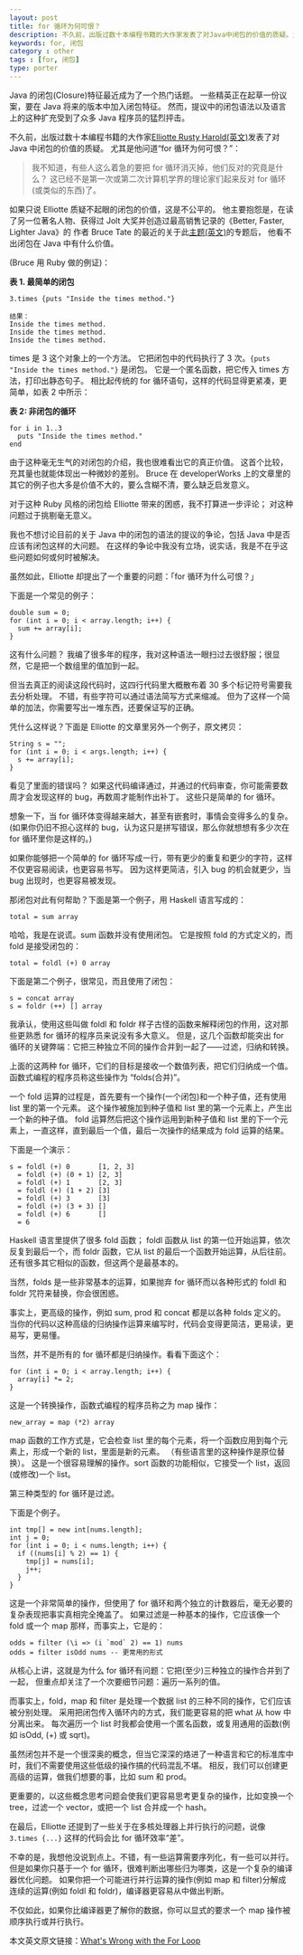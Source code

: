 ```yaml
---
layout: post
title: for 循环为何可恨？
description: 不久前，出版过数十本编程书籍的大作家发表了对Java中闭包的价值的质疑。尤其是他问道“for 循环为何可恨？”
keywords: for, 闭包
category : other
tags : [for, 闭包]
type: porter
---
```


Java 的闭包(Closure)特征最近成为了一个热门话题。
一些精英正在起草一份议案，要在 Java 将来的版本中加入闭包特征。
然而，提议中的闭包语法以及语言上的这种扩充受到了众多 Java 程序员的猛烈抨击。

不久前，出版过数十本编程书籍的大作家[Elliotte Rusty Harold(英文)](http://www.elharo.com/)发表了对 Java 中闭包的价值的质疑。
尤其是他问道“for 循环为何可恨？”：

> 我不知道，有些人这么着急的要把 for 循环消灭掉，他们反对的究竟是什么？
> 这已经不是第一次或第二次计算机学界的理论家们起来反对 for 循环(或类似的东西)了。

如果只说 Elliotte 质疑不起眼的闭包的价值，这是不公平的。
他主要抱怨是，在读了另一位著名人物、获得过 Jolt 大奖并创造过最高销售记录的《Better, Faster, Lighter Java》的
作者 Bruce Tate 的最近的关于此[主题(英文)](http://www-128.ibm.com/developerworks/java/library/j-cb01097.html)的专题后，
他看不出闭包在 Java 中有什么价值。

(Bruce 用 Ruby 做的例证)：

**表 1. 最简单的闭包**

    3.times {puts "Inside the times method."}

    结果：
    Inside the times method.
    Inside the times method.
    Inside the times method.
    
times 是 3 这个对象上的一个方法。
它把闭包中的代码执行了 3 次。`{puts "Inside the times method."}` 是闭包。
它是一个匿名函数，把它传入 times 方法，打印出静态句子。
相比起传统的 for 循环语句，这样的代码显得更紧凑，更简单，如表 2 中所示：

**表 2: 非闭包的循环**

    for i in 1..3
      puts "Inside the times method."
    end

由于这种毫无生气的对闭包的介绍，我也很难看出它的真正价值。
这首个比较，充其量也就能体现出一种微妙的差别。
Bruce 在 developerWorks 上的文章里的其它的例子也大多是价值不大的，要么含糊不清，要么缺乏启发意义。

对于这种 Ruby 风格的闭包给 Elliotte 带来的困惑，我不打算进一步评论；
对这种问题过于挑剔毫无意义。

我也不想讨论目前的关于 Java 中的闭包的语法的提议的争论，包括 Java 中是否应该有闭包这样的大问题。
在这样的争论中我没有立场，说实话，我是不在乎这些问题如何或何时被解决。

虽然如此，Elliotte 却提出了一个重要的问题：「for 循环为什么可恨？」

下面是一个常见的例子：

    double sum = 0;
    for (int i = 0; i < array.length; i++) {
      sum += array[i];
    }

这有什么问题？
我编了很多年的程序，我对这种语法一眼扫过去很舒服；很显然，它是把一个数组里的值加到一起。

但当去真正的阅读这段代码时，这四行代码里大概散布着 30 多个标记符号需要我去分析处理。
不错，有些字符可以通过语法简写方式来缩减。
但为了这样一个简单的加法，你需要写出一堆东西，还要保证写的正确。

凭什么这样说？下面是 Elliotte 的文章里另外一个例子，原文拷贝：

    String s = "";
    for (int i = 0; i < args.length; i++) {
      s += array[i];
    }

看见了里面的错误吗？
如果这代码编译通过，并通过的代码审查，你可能需要数周才会发现这样的 bug，再数周才能制作出补丁。
这些只是简单的 for 循环。

想象一下，当 for 循环体变得越来越大，甚至有嵌套时，事情会变得多么的复杂。
(如果你仍旧不担心这样的 bug，认为这只是拼写错误，那么你就想想有多少次在 for 循环里你是这样的。)

如果你能够把一个简单的 for 循环写成一行，带有更少的重复和更少的字符，这样不仅更容易阅读，也更容易书写。
因为这样更简洁，引入 bug 的机会就更少，当 bug 出现时，也更容易被发现。

那闭包对此有何帮助？下面是第一个例子，用 Haskell 语言写成的：

    total = sum array

哈哈，我是在说谎。sum 函数并没有使用闭包。
它是按照 fold 的方式定义的，而 fold 是接受闭包的：

    total = foldl (+) 0 array

下面是第二个例子，很常见，而且使用了闭包：

    s = concat array
    s = foldr (++) [] array

我承认，使用这些叫做 foldl 和 foldr 样子古怪的函数来解释闭包的作用，这对那些更熟悉 for 循环的程序员来说没有多大意义。
但是，这几个函数却能突出 for 循环的关键弊端：它把三种独立不同的操作合并到一起了——过滤，归纳和转换。

上面的这两种 for 循环，它们的目标是接收一个数值列表，把它们归纳成一个值。
函数式编程的程序员称这些操作为 “folds(合并)”。

一个 fold 运算的过程是，首先要有一个操作(一个闭包)和一个种子值，还有使用 list 里的第一个元素。
这个操作被施加到种子值和 list 里的第一个元素上，产生出一个新的种子值。
fold 运算然后把这个操作运用到新种子值和 list 里的下一个元素上，一直这样，直到最后一个值，最后一次操作的结果成为 fold 运算的结果。

下面是一个演示：

    s = foldl (+) 0       [1, 2, 3]
      = foldl (+) (0 + 1) [2, 3]
      = foldl (+) 1       [2, 3]
      = foldl (+) (1 + 2) [3]
      = foldl (+) 3       [3]
      = foldl (+) (3 + 3) []
      = foldl (+) 6       []
      = 6
  
Haskell 语言里提供了很多 fold 函数；
foldl 函数从 list 的第一位开始运算，依次反复到最后一个，而 foldr 函数，它从 list 的最后一个函数开始运算，从后往前。
还有很多其它相似的函数，但这两个是最基本的。

当然，folds 是一些非常基本的运算，如果抛弃 for 循环而以各种形式的 foldl 和 foldr 咒符来替换，你会很困惑。

事实上，更高级的操作，例如 sum, prod 和 concat 都是以各种 folds 定义的。
当你的代码以这种高级的归纳操作运算来编写时，代码会变得更简洁，更易读，更易写，更易懂。

当然，并不是所有的 for 循环都是归纳操作。看看下面这个：

    for (int i = 0; i < array.length; i++) {
      array[i] *= 2;
    }

这是一个转换操作，函数式编程的程序员称之为 map 操作：

    new_array = map (*2) array

map 函数的工作方式是，它会检查 list 里的每个元素，将一个函数应用到每个元素上，形成一个新的 list，里面是新的元素。
（有些语言里的这种操作是原位替换）。
这是一个很容易理解的操作。sort 函数的功能相似，它接受一个 list，返回(或修改)一个 list。

第三种类型的 for 循环是过滤。

下面是个例子。

    int tmp[] = new int[nums.length];
    int j = 0;
    for (int i = 0; i < nums.length; i++) {
      if ((nums[i] % 2) == 1) {
        tmp[j] = nums[i];
        j++;
      }
    }

这是一个非常简单的操作，但使用了 for 循环和两个独立的计数器后，毫无必要的复杂表现把事实真相完全掩盖了。
如果过滤是一种基本的操作，它应该像一个 fold 或一个 map 那样，而事实上，它是的：

    odds = filter (\i => (i `mod` 2) == 1) nums
    odds = filter isOdd nums -- 更常用的形式

从核心上讲，这就是为什么 for 循环有问题：它把(至少)三种独立的操作合并到了一起，
但重点却关注了一个次要细节问题：遍历一系列的值。

而事实上，fold，map 和 filter 是处理一个数据 list 的三种不同的操作，它们应该被分别处理。
采用把闭包传入循环内的方式，我们能更容易的把 what 从 how 中分离出来。
每次遍历一个 list 时我都会使用一个匿名函数，或复用通用的函数(例如 isOdd, (+) 或 sqrt)。

虽然闭包并不是一个很深奥的概念，但当它深深的烙进了一种语言和它的标准库中时，我们不需要使用这些低级的操作搞的代码混乱不堪。
相反，我们可以创建更高级的运算，做我们想要的事，比如 sum 和 prod。

更重要的，以这些概念思考问题会使我们更容易思考更复杂的操作，比如变换一个 tree，过滤一个 vector，或把一个 list 合并成一个 hash。

在最后，Elliotte 还提到了一些关于在多核处理器上并行执行的问题，说像 `3.times {...}` 这样的代码会比 for 循环效率“差”。

不幸的是，我想他没说到点上。不错，有一些运算需要序列化，有一些可以并行。
但是如果你只基于一个 for 循环，很难判断出哪些归为哪类，这是一个复杂的编译器优化问题。
如果你把一个可能进行并行运算的操作(例如 map 和 filter)分解成连续的运算(例如 foldl 和 foldr)，编译器更容易从中做出判断。

不仅如此，如果你比编译器更了解你的数据，你可以显式的要求一个 map 操作被顺序执行或并行执行。

本文英文原文链接：[What's Wrong with the For Loop](http://notes-on-haskell.blogspot.com/2007/02/whats-wrong-with-for-loop.html)